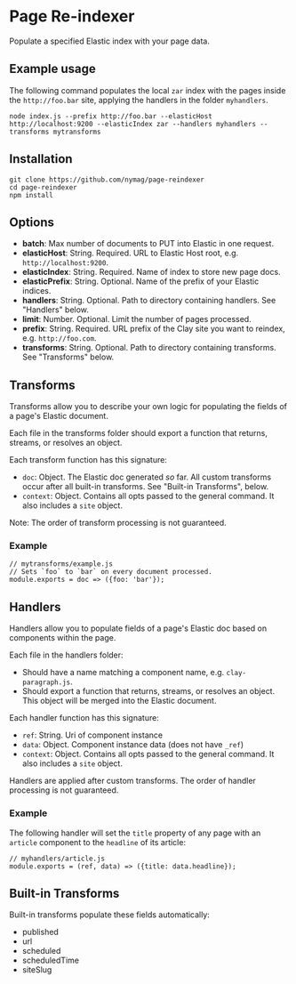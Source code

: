 # Page Re-indexer

Populate a specified Elastic index with your page data.

## Example usage

The following command populates the local `zar` index with the pages inside the `http://foo.bar` site, applying the handlers in the folder `myhandlers`.

```
node index.js --prefix http://foo.bar --elasticHost http://localhost:9200 --elasticIndex zar --handlers myhandlers --transforms mytransforms
```

## Installation

```
git clone https://github.com/nymag/page-reindexer
cd page-reindexer
npm install
```

## Options

* **batch**: Max number of documents to PUT into Elastic in one request.
* **elasticHost**: String. Required. URL to Elastic Host root, e.g. `http://localhost:9200`.
* **elasticIndex**: String. Required. Name of index to store new page docs.
* **elasticPrefix**: String. Optional. Name of the prefix of your Elastic indices.
* **handlers**: String. Optional. Path to directory containing handlers. See "Handlers" below.
* **limit**: Number. Optional. Limit the number of pages processed.
* **prefix**: String. Required. URL prefix of the Clay site you want to reindex, e.g. `http://foo.com`.
* **transforms**: String. Optional. Path to directory containing transforms. See "Transforms" below.

## Transforms

Transforms allow you to describe your own logic for populating the fields of a page's Elastic document.

Each file in the transforms folder should export a function that returns, streams, or resolves an object.

Each transform function has this signature:

* `doc`: Object. The Elastic doc generated _so_ far. All custom transforms occur after all built-in transforms. See "Built-in Transforms", below.
* `context`: Object. Contains all opts passed to the general command. It also includes a `site` object.

Note: The order of transform processing is not guaranteed.

### Example

```
// mytransforms/example.js
// Sets `foo` to `bar` on every document processed.
module.exports = doc => ({foo: 'bar'});
```

## Handlers

Handlers allow you to populate fields of a page's Elastic doc based on components within the page.

Each file in the handlers folder:

* Should have a name matching a component name, e.g. `clay-paragraph.js`.
* Should export a function that returns, streams, or resolves an object. This object will be merged into the Elastic document.

Each handler function has this signature:

* `ref`: String. Uri of component instance
* `data`: Object. Component instance data (does not have `_ref`)
* `context`: Object. Contains all opts passed to the general command. It also includes a `site` object.

Handlers are applied after custom transforms. The order of handler processing is not guaranteed.

### Example

The following handler will set the `title` property of any page with an `article` component to the `headline` of its article:

```
// myhandlers/article.js
module.exports = (ref, data) => ({title: data.headline});
```

## Built-in Transforms

Built-in transforms populate these fields automatically:

* published
* url
* scheduled
* scheduledTime
* siteSlug
